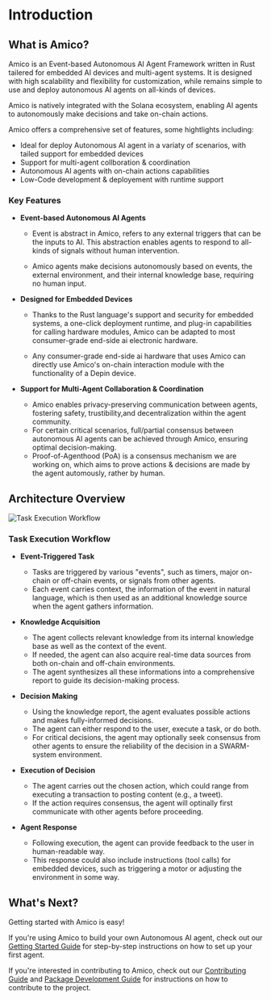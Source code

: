 # Introduction

## What is Amico?

Amico is an Event-based Autonomous AI Agent Framework written in Rust tailered for embedded AI devices and multi-agent systems. It is designed with high scalability and flexibility for customization, while remains simple to use and deploy autonomous AI agents on all-kinds of devices.

Amico is natively integrated with the Solana ecosystem, enabling AI agents to autonomously make decisions and take on-chain actions.

Amico offers a comprehensive set of features, some hightlights including:

- Ideal for deploy Autonomous AI agent in a variaty of scenarios, with tailed support for embedded devices
- Support for multi-agent collboration & coordination
- Autonomous AI agents with on-chain actions capabilities
- Low-Code development & deployement with runtime support

### Key Features

- **Event-based Autonomous AI Agents**

  - Event is abstract in Amico, refers to any external triggers that can be the inputs to AI. This abstraction enables agents to respond to all-kinds of signals without human intervention.

  - Amico agents make decisions autonomously based on events, the external environment, and their internal knowledge base, requiring no human input.

- **Designed for Embedded Devices**

  - Thanks to the Rust language's support and security for embedded systems, a one-click deployment runtime, and plug-in capabilities for calling hardware modules, Amico can be adapted to most consumer-grade end-side ai electronic hardware.

  - Any consumer-grade end-side ai hardware that uses Amico can directly use Amico's on-chain interaction module with the functionality of a Depin device.

- **Support for Multi-Agent Collaboration & Coordination**

  - Amico enables privacy-preserving communication between agents, fostering safety, trustibility,and decentralization within the agent community.
  - For certain critical scenarios, full/partial consensus between autonomous AI agents can be achieved through Amico, ensuring optimal decision-making.
  - Proof-of-Agenthood (PoA) is a consensus mechanism we are working on, which aims to prove actions & decisions are made by the agent automously, rather by human.

## Architecture Overview

![Task Execution Workflow](/amico-docs/task-exec.png)

### Task Execution Workflow

- **Event-Triggered Task**

  - Tasks are triggered by various "events", such as timers, major on-chain or off-chain events, or signals from other agents.
  - Each event carries context, the information of the event in natural language, which is then used as an additional knowledge source when the agent gathers information.

- **Knowledge Acquisition**

  - The agent collects relevant knowledge from its internal knowledge base as well as the context of the event.
  - If needed, the agent can also acquire real-time data sources from both on-chain and off-chain environments.
  - The agent synthesizes all these informations into a comprehensive report to guide its decision-making process.

- **Decision Making**

  - Using the knowledge report, the agent evaluates possible actions and makes fully-informed decisions.
  - The agent can either respond to the user, execute a task, or do both.
  - For critical decisions, the agent may optionally seek consensus from other agents to ensure the reliability of the decision in a SWARM-system environment.

- **Execution of Decision**

  - The agent carries out the chosen action, which could range from executing a transaction to posting content (e.g., a tweet).
  - If the action requires consensus, the agent will optinally first communicate with other agents before proceeding.

- **Agent Response**

  - Following execution, the agent can provide feedback to the user in human-readable way.
  - This response could also include instructions (tool calls) for embedded devices, such as triggering a motor or adjusting the environment in some way.

## What's Next?

Getting started with Amico is easy!

If you're using Amico to build your own Autonomous AI agent, check out our [Getting Started Guide](/docs/getting-started) for step-by-step instructions on how to set up your first agent.

If you're interested in contributing to Amico, check out our [Contributing Guide](/docs/contributing) and [Package Development Guide](/docs/packages/overview) for instructions on how to contribute to the project.
